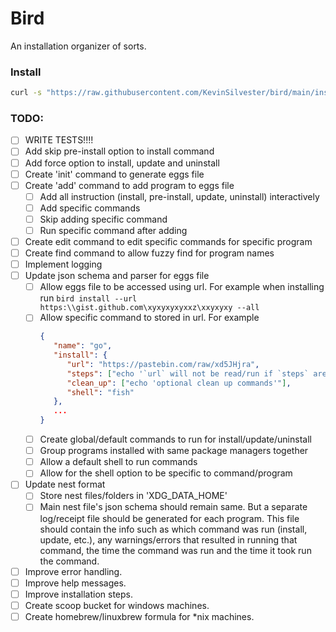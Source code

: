 # Bird

An installation organizer of sorts.

### Install
```bash
curl -s "https://raw.githubusercontent.com/KevinSilvester/bird/main/install.sh" | bash
```

### TODO:
- [ ] WRITE TESTS!!!!
- [ ] Add skip pre-install option to install command
- [ ] Add force option to install, update and uninstall
- [ ] Create 'init' command to generate eggs file
- [ ] Create 'add' command to add program to eggs file
   - [ ] Add all instruction (install, pre-install, update, uninstall) interactively
   - [ ] Add specific commands
   - [ ] Skip adding specific command
   - [ ] Run specific command after adding
- [ ] Create edit command to edit specific commands for specific program
- [ ] Create find command to allow fuzzy find for program names
- [ ] Implement logging
- [ ] Update json schema and parser for eggs file
   - [ ] Allow eggs file to be accessed using url. For example when installing run `bird install --url https:\\gist.github.com\xyxyxyxyxxz\xxyxyxy --all` 
   - [ ] Allow specific command to stored in url. For example 
      ```json
      {
         "name": "go",
         "install": {
            "url": "https://pastebin.com/raw/xd5JHjra",
            "steps": ["echo '`url` will not be read/run if `steps` are present'"],
            "clean_up": ["echo 'optional clean up commands'"],
            "shell": "fish"
         },
         ...
      }
      ```
   - [ ] Create global/default commands to run for install/update/uninstall
   - [ ] Group programs installed with same package managers together
   - [ ] Allow a default shell to run commands
   - [ ] Allow for the shell option to be specific to command/program
- [ ] Update nest format
   - [ ] Store nest files/folders in 'XDG_DATA_HOME'
   - [ ] Main nest file's json schema should remain same. But a separate log/receipt file should be generated for each program. This file should contain the info such as which command was run (install, update, etc.), any warnings/errors that resulted in running that command, the time the command was run and the time it took run the command.
- [ ] Improve error handling.
- [ ] Improve help messages.
- [ ] Improve installation steps.
- [ ] Create scoop bucket for windows machines.
- [ ] Create homebrew/linuxbrew formula for *nix machines.
